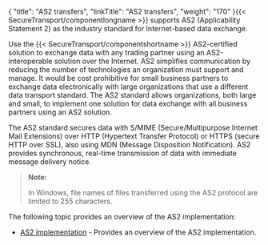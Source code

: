 {
    "title": "AS2 transfers",
    "linkTitle": "AS2 transfers",
    "weight": "170"
}{{< SecureTransport/componentlongname  >}} supports AS2 (Applicability Statement 2) as the industry standard for Internet-based data exchange.

Use the {{< SecureTransport/componentshortname  >}} AS2-certified solution to exchange data with any trading partner using an AS2-interoperable solution over the Internet. AS2 simplifies communication by reducing the number of technologies an organization must support and manage. It would be cost prohibitive for small business partners to exchange data electronically with large organizations that use a different data transport standard. The AS2 standard allows organizations, both large and small, to implement one solution for data exchange with all business partners using an AS2 solution.

The AS2 standard secures data with S/MIME (Secure/Multipurpose Internet Mail Extensions) over HTTP (Hypertext Transfer Protocol) or HTTPS (secure HTTP over SSL), also using MDN (Message Disposition Notification). AS2 provides synchronous, real-time transmission of data with immediate message delivery notice.

> **Note:**
>
> In Windows, file names of files transferred using the AS2 protocol are limited to 255 characters.

The following topic provides an overview of the AS2 implementation:

-   [AS2 implementation](c_st_as2overview) - Provides an overview of the AS2 implementation.
